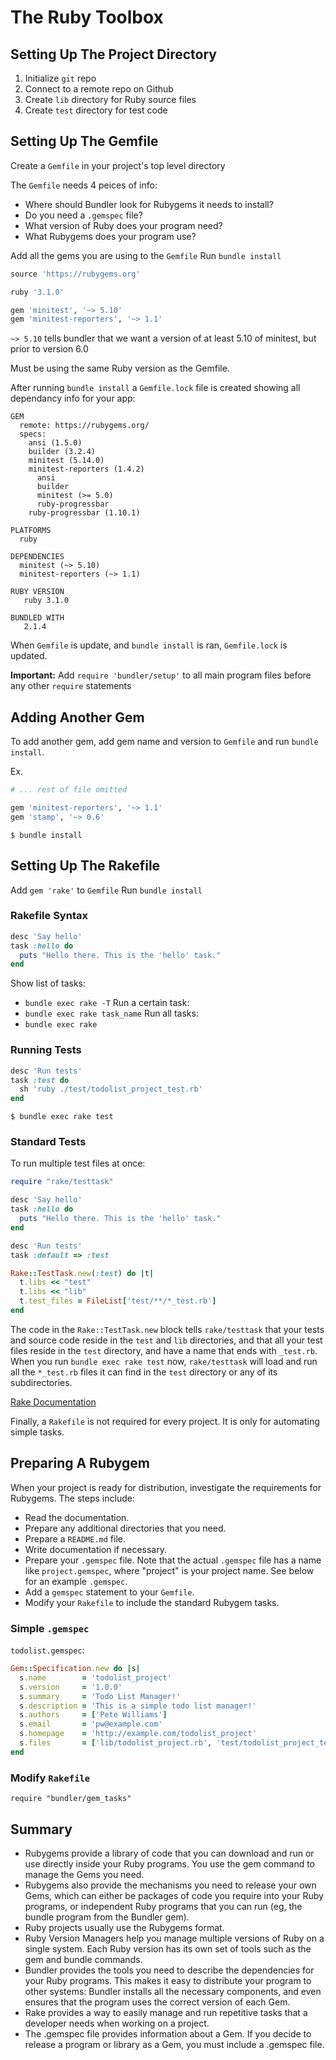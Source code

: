 # The Ruby Toolbox

## Setting Up The Project Directory

1. Initialize `git` repo
2. Connect to a remote repo on Github
3. Create `lib` directory for Ruby source files
4. Create `test` directory for test code

## Setting Up The Gemfile

Create a `Gemfile` in your project's top level directory

The `Gemfile` needs 4 peices of info:
 - Where should Bundler look for Rubygems it needs to install?
 - Do you need a `.gemspec` file?
 - What version of Ruby does your program need?
 - What Rubygems does your program use?

Add all the gems you are using to the `Gemfile`
Run `bundle install`

```ruby
source 'https://rubygems.org'

ruby '3.1.0'

gem 'minitest', '~> 5.10'
gem 'minitest-reporters', '~> 1.1'
```

`~> 5.10` tells bundler that we want a version of at least 5.10 of minitest, but prior to version 6.0

Must be using the same Ruby version as the Gemfile.

After running `bundle install` a `Gemfile.lock` file is created showing all dependancy info for your app:

```
GEM
  remote: https://rubygems.org/
  specs:
    ansi (1.5.0)
    builder (3.2.4)
    minitest (5.14.0)
    minitest-reporters (1.4.2)
      ansi
      builder
      minitest (>= 5.0)
      ruby-progressbar
    ruby-progressbar (1.10.1)

PLATFORMS
  ruby

DEPENDENCIES
  minitest (~> 5.10)
  minitest-reporters (~> 1.1)

RUBY VERSION
   ruby 3.1.0

BUNDLED WITH
   2.1.4
```

When `Gemfile` is update, and `bundle install` is ran, `Gemfile.lock` is updated.

**Important:** Add `require 'bundler/setup'` to all main program files before any other `require` statements

## Adding Another Gem

To add another gem, add gem name and version to `Gemfile` and run `bundle install`.

Ex.

```ruby
# ... rest of file omitted

gem 'minitest-reporters', '~> 1.1'
gem 'stamp', '~> 0.6'
```
```
$ bundle install
```

## Setting Up The Rakefile

Add `gem 'rake'` to `Gemfile`
Run `bundle install`

### Rakefile Syntax

```ruby
desc 'Say hello'
task :hello do
  puts "Hello there. This is the 'hello' task."
end
```

Show list of tasks:
  - `bundle exec rake -T`
Run a certain task:
  - `bundle exec rake task_name`
Run all tasks:
  - `bundle exec rake`

### Running Tests

```ruby
desc 'Run tests'
task :test do
  sh 'ruby ./test/todolist_project_test.rb'
end
```

`$ bundle exec rake test`

### Standard Tests

To run multiple test files at once:

```ruby
require "rake/testtask"

desc 'Say hello'
task :hello do
  puts "Hello there. This is the 'hello' task."
end

desc 'Run tests'
task :default => :test

Rake::TestTask.new(:test) do |t|
  t.libs << "test"
  t.libs << "lib"
  t.test_files = FileList['test/**/*_test.rb']
end
```

The code in the `Rake::TestTask.new` block tells `rake/testtask` that your tests and source code reside in the `test` and `lib` directories, and that all your test files reside in the `test` directory, and have a name that ends with `_test.rb`. When you run `bundle exec rake test` now, `rake/testtask` will load and run all the `*_test.rb` files it can find in the `test` directory or any of its subdirectories.

[Rake Documentation](https://ruby.github.io/rake/)

Finally, a `Rakefile` is not required for every project. It is only for automating simple tasks.

## Preparing A Rubygem

When your project is ready for distribution, investigate the requirements for Rubygems. The steps include:

- Read the documentation.
- Prepare any additional directories that you need.
- Prepare a `README.md` file.
- Write documentation if necessary.
- Prepare your `.gemspec` file. Note that the actual `.gemspec` file has a name like `project.gemspec`, where "project" is your project name. See below for an example `.gemspec`.
- Add a `gemspec` statement to your `Gemfile`.
- Modify your `Rakefile` to include the standard Rubygem tasks.

### Simple `.gemspec`

`todolist.gemspec`:
```ruby
Gem::Specification.new do |s|
  s.name        = 'todolist_project'
  s.version     = '1.0.0'
  s.summary     = 'Todo List Manager!'
  s.description = 'This is a simple todo list manager!'
  s.authors     = ['Pete Williams']
  s.email       = 'pw@example.com'
  s.homepage    = 'http://example.com/todolist_project'
  s.files       = ['lib/todolist_project.rb', 'test/todolist_project_test.rb']
end
```

### Modify `Rakefile`

`require "bundler/gem_tasks"`

## Summary

- Rubygems provide a library of code that you can download and run or use directly inside your Ruby programs. You use the gem command to manage the Gems you need.
- Rubygems also provide the mechanisms you need to release your own Gems, which can either be packages of code you require into your Ruby programs, or independent Ruby programs that you can run (eg, the bundle program from the Bundler gem).
- Ruby projects usually use the Rubygems format.
- Ruby Version Managers help you manage multiple versions of Ruby on a single system. Each Ruby version has its own set of tools such as the gem and bundle commands.
- Bundler provides the tools you need to describe the dependencies for your Ruby programs. This makes it easy to distribute your program to other systems: Bundler installs all the necessary components, and even ensures that the program uses the correct version of each Gem.
- Rake provides a way to easily manage and run repetitive tasks that a developer needs when working on a project.
- The .gemspec file provides information about a Gem. If you decide to release a program or library as a Gem, you must include a .gemspec file.